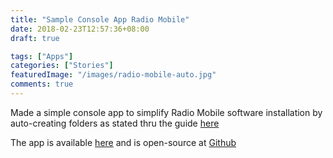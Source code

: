 ```yaml
---
title: "Sample Console App Radio Mobile"
date: 2018-02-23T12:57:36+08:00
draft: true

tags: ["Apps"]
categories: ["Stories"]
featuredImage: "/images/radio-mobile-auto.jpg"
comments: true
---
```


Made a simple console app to simplify Radio Mobile software installation by auto-creating folders as stated thru the guide <a href="http://www.ve2dbe.com/download/download.html" target="_blank">here</a>

The app is available <a href="https://onedrive.live.com/?cid=fe92ac3ae0420178&id=FE92AC3AE0420178%21326631&authkey=!AKldxajSXd2yGh0" target="_blank">here</a> and is open-source at <a href="https://github.com/reddvid/RadioMobileAuto" target="_blank">Github</a>
